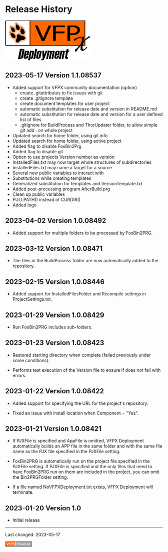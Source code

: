 # Release History
![VFPX Deployment logo](./Images/vfpxdeployment.png "VFPX Deployment")

## 2023-05-17 Version 1.1.08537

- Added support for VFPX community documentation (option)
  - create .gitattributes to fix issues with git
  - create .gitignore template
  - create document templates for user project
  - automatic substitution for release date and version in README.md
  - automatic substitution for release date and version for a user defined list of files
  - .gitignore for BuildProcess and ThorUpdater folder, to allow simple git add . on whole project
- Updated search for home folder, using git info
- Updated search for home folder, using active project
- Added flag to disable FoxBin2Prg
- Added flag to disable git
- Option to use projects Version number as version
- InstalledFiles.txt may now target whole structures of subdirectories
- InstalledFiles.txt may name a target for a source
- Several new public variables to interact with
- Substitutions while creating templates
- Generalized substitution for templates and VersionTemplate.txt
- Added post-processing program AfterBuild.prg
- Clean up public variables
- FULLPATH() instead of CURDIR()
- Added logo


## 2023-04-02 Version 1.0.08492

- Added support for multiple folders to be processed by FoxBin2PRG.

## 2023-03-12 Version 1.0.08471

- The files in the BuildProcess folder are now automatically added to the repository.

## 2023-02-15 Version 1.0.08446

- Added support for InstalledFilesFolder and Recompile settings in ProjectSettings.txt.

## 2023-01-29 Version 1.0.08429

- Run FoxBin2PRG includes sub-folders.

## 2023-01-23 Version 1.0.08423

- Restored starting directory when complete (failed previously under some conditions).

- Performs test execution of the Version file to ensure if does not fail with errors.

## 2023-01-22 Version 1.0.08422

- Added support for specifying the URL for the project's repository.

- Fixed an issue with install location when Component = "Yes".

## 2023-01-21 Version 1.0.08421

- If PJXFile is specified and AppFile is omitted, VFPX Deployment automatically builds an APP file in the same folder and with the same file name as the PJX file specified in the PJXFile setting.

- FoxBin2PRG is automatically run on the project file specified in the PJXFile setting. If PJXFile is specified and the only files that need to have FoxBin2PRG run on them are included in the project, you can omit the Bin2PRGFolder setting.

- If a file named NoVFPXDeployment.txt exists, VFPX Deployment will terminate.

## 2023-01-20 Version 1.0

- Initial release

----
Last changed: <!--DeploymentDate-->2023-05-17<!--/DeploymentDate-->

![VFPX Deployment logo](./Images/vfpxpoweredby_alternative.gif "powered by VFPX")
